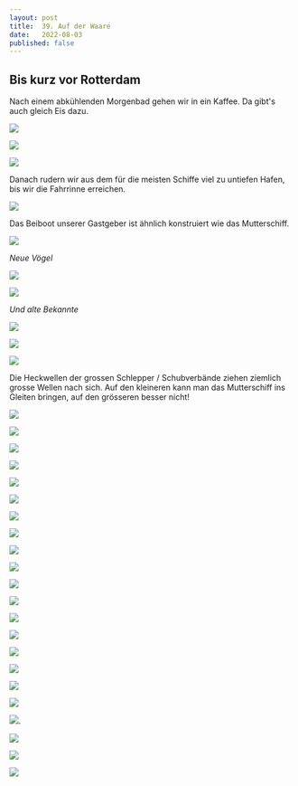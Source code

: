 ```yaml
---
layout: post
title:  39. Auf der Waare
date:   2022-08-03
published: false
---
```


## Bis kurz vor Rotterdam ##

Nach einem abkühlenden Morgenbad gehen wir in ein Kaffee. Da gibt's auch gleich Eis dazu.

![](/img/20220804__ms_res_sliedrecht_0.jpg)

![](/img/20220804__ms_res_sliedrecht_1.jpg)

![](/img/20220804__ms_res_sliedrecht_2.jpg)

Danach rudern wir aus dem für die meisten Schiffe viel zu untiefen Hafen, bis wir die Fahrrinne erreichen.

![](/img/20220804__ms_res_sliedrecht_3.jpg)

Das Beiboot unserer Gastgeber ist ähnlich konstruiert wie das Mutterschiff.

![](/img/20220804__ms_res_sliedrecht_4.jpg)

*Neue Vögel*

![](/img/20220804__ms_res_sliedrecht_5.jpg)

![](/img/20220804__ms_res_sliedrecht_6.jpg)

*Und alte Bekannte*

![](/img/20220804__ms_res_sliedrecht_7.jpg)

![](/img/20220804__ms_res_sliedrecht_8.jpg)

![](/img/20220804__ms_res_sliedrecht_9.jpg)

Die Heckwellen der grossen Schlepper / Schubverbände ziehen ziemlich grosse Wellen nach sich.
Auf den kleineren kann man das Mutterschiff ins Gleiten bringen, auf den grösseren besser nicht!

![](/img/20220804__ms_res_sliedrecht_10.jpg)

![](/img/20220804__ms_res_sliedrecht_11.jpg)

![](/img/20220804__ms_res_sliedrecht_12.jpg)

![](/img/20220804__ms_res_sliedrecht_13.jpg)

![](/img/20220804__ms_res_sliedrecht_14.jpg)

![](/img/20220804__ms_res_sliedrecht_15.jpg)

![](/img/20220804__ms_res_sliedrecht_16.jpg)

![](/img/20220804__ms_res_sliedrecht_17.jpg)

![](/img/20220804__ms_res_sliedrecht_18.jpg)

![](/img/20220804__ms_res_sliedrecht_19.jpg)

![](/img/20220804__ms_res_sliedrecht_20.jpg)

![](/img/20220804__ms_res_sliedrecht_21.jpg)

![](/img/20220804__ms_res_sliedrecht_22.jpg)

![](/img/20220804__ms_res_sliedrecht_23.jpg)

![](/img/20220804__ms_res_sliedrecht_24.jpg)

![](/img/20220804__ms_res_sliedrecht_25.jpg)

![](/img/20220804__ms_res_sliedrecht_26.jpg)

![](/img/20220804__ms_res_sliedrecht_27.jpg)

![](/img/20220804__ms_res_sliedrecht_28.jpg).

![](/img/20220804__ms_res_sliedrecht_29.jpg)

![](/img/20220804__ms_res_sliedrecht_30.jpg)

![](/img/20220804__ms_res_sliedrecht_31.jpg)
